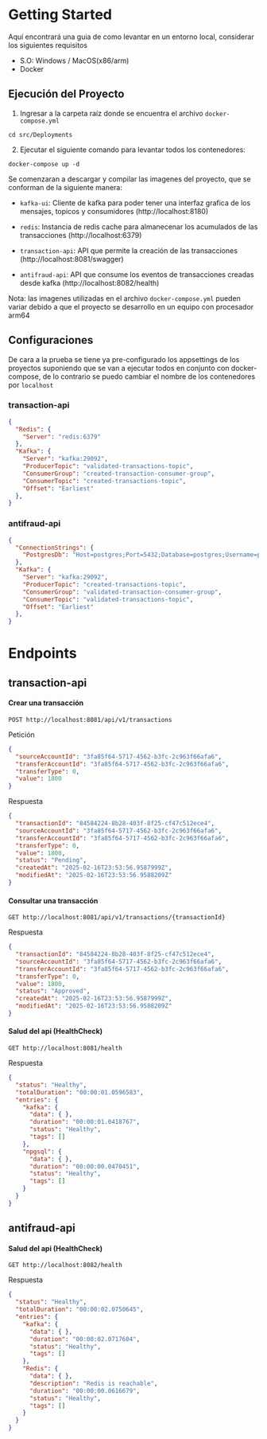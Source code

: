 # Getting Started

Aquí encontrará una guia de como levantar en un entorno local, considerar los siguientes requisitos

- S.O: Windows / MacOS(x86/arm)
- Docker

## Ejecución del Proyecto

1. Ingresar a la carpeta raíz donde se encuentra el archivo `docker-compose.yml`
```
cd src/Deployments
```

2. Ejecutar el siguiente comando para levantar todos los contenedores:
```
docker-compose up -d  
```

Se comenzaran a descargar y compilar las imagenes del proyecto, que se conforman de la siguiente manera:

- `kafka-ui`: Cliente de kafka para poder tener una interfaz grafica de los mensajes, topicos y consumidores (http://localhost:8180)

- `redis`: Instancia de redis cache para almanecenar los acumulados de las transacciones (http://localhost:6379)

- `transaction-api`: API que permite la creación de las transacciones (http://localhost:8081/swagger)

- `antifraud-api`: API que consume los eventos de transacciones creadas desde kafka (http://localhost:8082/health)

Nota: las imagenes utilizadas en el archivo `docker-compose.yml` pueden variar debido a que el proyecto se desarrollo en un equipo con procesador arm64

## Configuraciones

De cara a la prueba se tiene ya pre-configurado los appsettings de los proyectos suponiendo que se van a ejecutar todos en conjunto con docker-compose, de lo contrario se puedo cambiar el nombre de los contenedores por `localhost`

### transaction-api
```json
{
  "Redis": {
    "Server": "redis:6379"
  },
  "Kafka": {
    "Server": "kafka:29092",
    "ProducerTopic": "validated-transactions-topic",
    "ConsumerGroup": "created-transaction-consumer-group",
    "ConsumerTopic": "created-transactions-topic",
    "Offset": "Earliest"
  },
}
```
### antifraud-api

```json
{
  "ConnectionStrings": {
    "PostgresDb": "Host=postgres;Port=5432;Database=postgres;Username=postgres;Password=postgres;Pooling=true;SSL Mode=Prefer"
  },
  "Kafka": {
    "Server": "kafka:29092",
    "ProducerTopic": "created-transactions-topic",
    "ConsumerGroup": "validated-transaction-consumer-group",
    "ConsumerTopic": "validated-transactions-topic",
    "Offset": "Earliest"
  },
}
```

# Endpoints

## transaction-api

#### Crear una transacción

```
POST http://localhost:8081/api/v1/transactions
```

Petición
```json
{
  "sourceAccountId": "3fa85f64-5717-4562-b3fc-2c963f66afa6",
  "transferAccountId": "3fa85f64-5717-4562-b3fc-2c963f66afa6",
  "transferType": 0,
  "value": 1800
}
```
Respuesta
```json
{
  "transactionId": "84584224-8b28-403f-8f25-cf47c512ece4",
  "sourceAccountId": "3fa85f64-5717-4562-b3fc-2c963f66afa6",
  "transferAccountId": "3fa85f64-5717-4562-b3fc-2c963f66afa6",
  "transferType": 0,
  "value": 1800,
  "status": "Pending",
  "createdAt": "2025-02-16T23:53:56.9587999Z",
  "modifiedAt": "2025-02-16T23:53:56.9588209Z"
}
```

#### Consultar una transacción
```
GET http://localhost:8081/api/v1/transactions/{transactionId}
```

Respuesta
```json
{
  "transactionId": "84584224-8b28-403f-8f25-cf47c512ece4",
  "sourceAccountId": "3fa85f64-5717-4562-b3fc-2c963f66afa6",
  "transferAccountId": "3fa85f64-5717-4562-b3fc-2c963f66afa6",
  "transferType": 0,
  "value": 1800,
  "status": "Approved",
  "createdAt": "2025-02-16T23:53:56.9587999Z",
  "modifiedAt": "2025-02-16T23:53:56.9588209Z"
}
```

#### Salud del api (HealthCheck)
```
GET http://localhost:8081/health
```

Respuesta
```json
{
  "status": "Healthy",
  "totalDuration": "00:00:01.0596583",
  "entries": {
    "kafka": {
      "data": { },
      "duration": "00:00:01.0418767",
      "status": "Healthy",
      "tags": []
    },
    "npgsql": {
      "data": { },
      "duration": "00:00:00.0470451",
      "status": "Healthy",
      "tags": []
    }
  }
}
```
## antifraud-api
#### Salud del api (HealthCheck)
```
GET http://localhost:8082/health
```

Respuesta
```json
{
  "status": "Healthy",
  "totalDuration": "00:00:02.0750645",
  "entries": {
    "kafka": {
      "data": { },
      "duration": "00:00:02.0717604",
      "status": "Healthy",
      "tags": []
    },
    "Redis": {
      "data": { },
      "description": "Redis is reachable",
      "duration": "00:00:00.0616679",
      "status": "Healthy",
      "tags": []
    }
  }
}
```